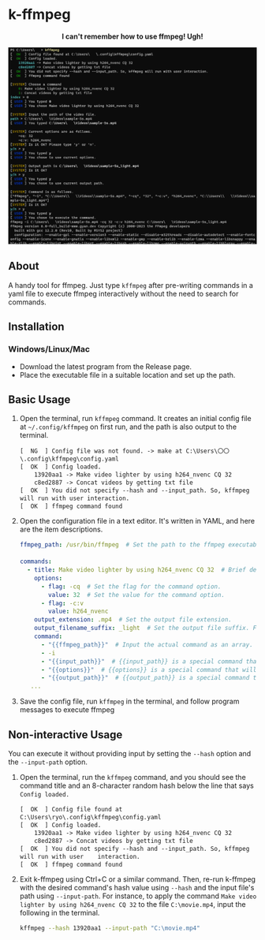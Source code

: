 # k-ffmpeg
<p align="center">
  <b>I can't remember how to use ffmpeg! Ugh!</b>
</p>

![Alt text](doc/head.png)

## About
A handy tool for ffmpeg. Just type `kffmpeg` after pre-writing commands in a yaml file to execute ffmpeg interactively without the need to search for commands.

## Installation
### Windows/Linux/Mac
- Download the latest program from the Release page.
- Place the executable file in a suitable location and set up the path.

## Basic Usage
1. Open the terminal, run `kffmpeg` command. It creates an initial config file at `~/.config/kffmpeg` on first run, and the path is also output to the terminal.

    ```
    [  NG  ] Config file was not found. -> make at C:\Users\〇〇\.config\kffmpeg\config.yaml
    [  OK  ] Config loaded.
        13920aa1 -> Make video lighter by using h264_nvenc CQ 32
        c8ed2887 -> Concat videos by getting txt file
    [  OK  ] You did not specify --hash and --input_path. So, kffmpeg will run with user interaction.
    [  OK  ] ffmpeg command found
    ```

2. Open the configuration file in a text editor. It's written in YAML, and here are the item descriptions.

    ```yaml
    ffmpeg_path: /usr/bin/ffmpeg  # Set the path to the ffmpeg executable in case the ffmpeg command is not working.

    commands:
      - title: Make video lighter by using h264_nvenc CQ 32  # Brief description of the command.
        options:
          - flag: -cq  # Set the flag for the command option.
            value: 32  # Set the value for the command option.
          - flag: -c:v
            value: h264_nvenc
        output_extension: .mp4  # Set the output file extension.
        output_filename_suffix: _light  # Set the output file suffix. For example, if the input file name is input.mp4, the output file name will be input_light.mp4.
        command:
          - "{{ffmpeg_path}}"  # Input the actual command as an array. {{ffmpeg_path}} is a special command that will be replaced with the executable filename during execution. Required.
          - -i
          - "{{input_path}}"  # {{input_path}} is a special command that will be replaced with the input path. Required.
          - "{{options}}"  # {{options}} is a special command that will be replaced with the option parameters. Required.
          - "{{output_path}}"  # {{output_path}} is a special command that will be replaced with the output path. Required.
       ...

    ```

1. Save the config file, run `kffmpeg` in the terminal, and follow program messages to execute ffmpeg

## Non-interactive Usage
You can execute it without providing input by setting the `--hash` option and the `--input-path` option.

1. Open the terminal, run the `kffmpeg` command, and you should see the command title and an 8-character random hash below the line that says `Config loaded.`

    ```
    [  OK  ] Config file found at C:\Users\ryo\.config\kffmpeg\config.yaml
    [  OK  ] Config loaded.
        13920aa1 -> Make video lighter by using h264_nvenc CQ 32
        c8ed2887 -> Concat videos by getting txt file
    [  OK  ] You did not specify --hash and --input_path. So, kffmpeg will run with user    interaction.
    [  OK  ] ffmpeg command found
    ```

2. Exit k-ffmpeg using Ctrl+C or a similar command. Then, re-run k-ffmpeg with the desired command's hash value using `--hash` and the input file's path using `--input-path`. For instance, to apply the command `Make video lighter by using h264_nvenc CQ 32` to the file `C:\movie.mp4`, input the following in the terminal.

    ```sh
    kffmpeg --hash 13920aa1 --input-path "C:\movie.mp4"
    ```